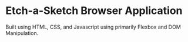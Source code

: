# Etch-a-Sketch Browser Application
Built using HTML, CSS, and Javascript using primarily Flexbox and DOM Manipulation.
